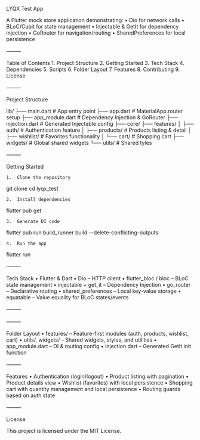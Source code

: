 LYQX Test App

A Flutter mock store application demonstrating:
	•	Dio for network calls
	•	BLoC/Cubit for state management
	•	Injectable & GetIt for dependency injection
	•	GoRouter for navigation/routing
	•	SharedPreferences for local persistence

⸻

Table of Contents
	1.	Project Structure
	2.	Getting Started
	3.	Tech Stack
	4.	Dependencies
	5.	Scripts
	6.	Folder Layout
	7.	Features
	8.	Contributing
	9.	License

⸻

Project Structure

lib/
├── main.dart             # App entry point
├── app.dart              # MaterialApp.router setup
├── app_module.dart       # Dependency Injection & GoRouter
├── injection.dart        # Generated Injectable config
├── core/
├── features/
│   ├── auth/             # Authentication feature
│   ├── products/         # Products listing & detail
│   ├── wishlist/         # Favorites functionality
│   └── cart/             # Shopping cart
├── widgets/              # Global shared widgets
└── utils/                # Shared tyles


⸻

Getting Started

	1.	Clone the repository

git clone [<repo-url>](https://github.com/javad1337/lyqx_test.git)
cd lyqx_test

	2.	Install dependencies

flutter pub get

	3.	Generate DI code

flutter pub run build_runner build --delete-conflicting-outputs

	4.	Run the app

flutter run



⸻

Tech Stack
	•	Flutter & Dart
	•	Dio – HTTP client
	•	flutter_bloc / bloc – BLoC state management
	•	injectable + get_it – Dependency Injection
	•	go_router – Declarative routing
	•	shared_preferences – Local key-value storage
	•	equatable – Value equality for BLoC states/events

⸻

 
 
⸻

Folder Layout
	•	features/ – Feature-first modules (auth, products, wishlist, cart)
	•	utils/, widgets/ – Shared widgets, styles, and utilities
	•	app_module.dart – DI & routing config
	•	injection.dart – Generated GetIt init function

⸻

Features
	•	Authentication (login/logout)
	•	Product listing with pagination
	•	Product details view
	•	Wishlist (favorites) with local persistence
	•	Shopping cart with quantity management and local persistence
	•	Routing guards based on auth state

⸻

License

This project is licensed under the MIT License.
